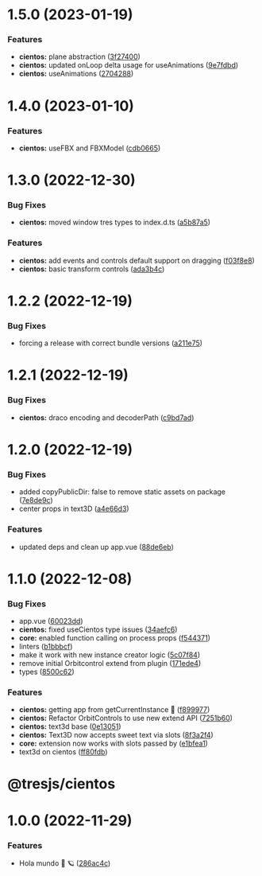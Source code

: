 # 1.5.0 (2023-01-19)

### Features

- **cientos:** plane abstraction ([3f27400](https://github.com/Tresjs/tres/commit/3f274007d3177bb35bcd74a705ab7c74ca3ce1cf))
- **cientos:** updated onLoop delta usage for useAnimations ([9e7fdbd](https://github.com/Tresjs/tres/commit/9e7fdbd9d1184b8405fdc252c2ba19e53b1bf91b))
- **cientos:** useAnimations ([2704288](https://github.com/Tresjs/tres/commit/2704288fd8d814ef9091001f3630fbdb97f13884))

# 1.4.0 (2023-01-10)

### Features

- **cientos:** useFBX and FBXModel ([cdb0665](https://github.com/Tresjs/tres/commit/cdb0665eecbad4b09dfbb60f3c33666bc422af86))

# 1.3.0 (2022-12-30)

### Bug Fixes

- **cientos:** moved window tres types to index.d.ts ([a5b87a5](https://github.com/Tresjs/tres/commit/a5b87a5e15fe704d5472c6840637b4a3966cc497))

### Features

- **cientos:** add events and controls default support on dragging ([f03f8e8](https://github.com/Tresjs/tres/commit/f03f8e8159ff1c610ee5a8fda94edd1d208e3285))
- **cientos:** basic transform controls ([ada3b4c](https://github.com/Tresjs/tres/commit/ada3b4cea6cdb1a37fe6b6dc513cb587ed5c5cd8))

# 1.2.2 (2022-12-19)

### Bug Fixes

- forcing a release with correct bundle versions ([a211e75](https://github.com/Tresjs/tres/commit/a211e758e16bab34d9afaad8496585e1c5b7de3e))

# 1.2.1 (2022-12-19)

### Bug Fixes

- **cientos:** draco encoding and decoderPath ([c9bd7ad](https://github.com/Tresjs/tres/commit/c9bd7ad6ef3ba86855c887886a9032fe0a324dd2))

# 1.2.0 (2022-12-19)

### Bug Fixes

- added copyPublicDir: false to remove static assets on package ([7e8de9c](https://github.com/Tresjs/tres/commit/7e8de9c4b4e63107b79a81a8686ad97256a29017))
- center props in text3D ([a4e66d3](https://github.com/Tresjs/tres/commit/a4e66d30a015a62ad346e1186f30ea239f7a7bdd))

### Features

- updated deps and clean up app.vue ([88de6eb](https://github.com/Tresjs/tres/commit/88de6eb756967e7f9981bece6bb7105dd9d893d5))

# 1.1.0 (2022-12-08)

### Bug Fixes

- app.vue ([60023dd](https://github.com/Tresjs/tres/commit/60023dd5ad3fbbc5c139648fcf7b72a08149d340))
- **cientos:** fixed useCientos type issues ([34aefc6](https://github.com/Tresjs/tres/commit/34aefc6f3f2d51a4cc4e646160fa11b4936782e9))
- **core:** enabled function calling on process props ([f544371](https://github.com/Tresjs/tres/commit/f5443713cd34ad284bb01d4bb4ea1d23bb3e43d2))
- linters ([b1bbbcf](https://github.com/Tresjs/tres/commit/b1bbbcfce9e4511ed1ce3137f6f3ba082f7d29b0))
- make it work with new instance creator logic ([5c07f84](https://github.com/Tresjs/tres/commit/5c07f84e34b44a4d625b9c4e98acfe4274453a6d))
- remove initial Orbitcontrol extend from plugin ([171ede4](https://github.com/Tresjs/tres/commit/171ede4ff61bbc6b9edd5f0e83859e956ab0e30b))
- types ([8500c62](https://github.com/Tresjs/tres/commit/8500c6238927d6f6dbce71da2a4f5e1432a1c953))

### Features

- **cientos:** getting app from getCurrentInstance 🤩 ([f899977](https://github.com/Tresjs/tres/commit/f899977f25ec51a607946b726578811b87db85b3))
- **cientos:** Refactor OrbitControls to use new extend API ([7251b60](https://github.com/Tresjs/tres/commit/7251b6085c629d1fdbe4272cc264d21790ad8241))
- **cientos:** text3d base ([0e13051](https://github.com/Tresjs/tres/commit/0e130514b0975d6eadd41a8a999998128b92a189))
- **cientos:** Text3D now accepts sweet text via slots ([8f3a2f4](https://github.com/Tresjs/tres/commit/8f3a2f4787c3e2dff8d71e0588c60794abdd75a7))
- **core:** extension now works with slots passed by ([e1bfea1](https://github.com/Tresjs/tres/commit/e1bfea1a0901eb61a88b23fb0423f207877045f1))
- text3d on cientos ([ff80fdb](https://github.com/Tresjs/tres/commit/ff80fdb6cb0655d87ae9b24cc8904b96792baa00))

# @tresjs/cientos

# 1.0.0 (2022-11-29)

### Features

- Hola mundo 🍩 🪐 ([286ac4c](https://github.com/Tresjs/tres/commit/286ac4ccead649f34636f27167daa035821256c9))
